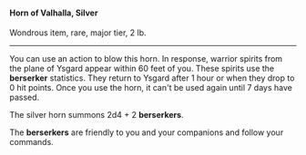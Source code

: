 #### Horn of Valhalla, Silver

Wondrous item, rare, major tier, 2 lb.

---

You can use an action to blow this horn. In response, warrior spirits from the plane of Ysgard appear within 60 feet of you. These spirits use the **berserker** statistics. They return to Ysgard after 1 hour or when they drop to 0 hit points. Once you use the horn, it can't be used again until 7 days have passed.

The silver horn summons 2d4 + 2 **berserkers**.

The **berserkers** are friendly to you and your companions and follow your commands.